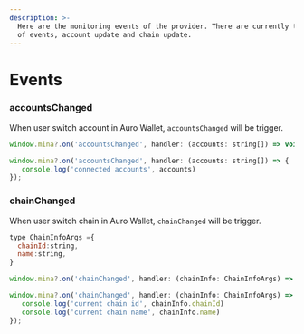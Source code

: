 ```yaml
---
description: >-
  Here are the monitoring events of the provider. There are currently two types
  of events, account update and chain update.
---
```


# Events

### **accountsChanged**

When user switch account in Auro Wallet, `accountsChanged` will be trigger.

```javascript
window.mina?.on('accountsChanged', handler: (accounts: string[]) => void);
```

```javascript
window.mina?.on('accountsChanged', handler: (accounts: string[]) => {
   console.log('connected accounts', accounts)
});
```

### **chainChanged**

When user switch chain in Auro Wallet, `chainChanged` will be trigger.&#x20;

```javascript
type ChainInfoArgs ={
  chainId:string,
  name:string,
}

window.mina?.on('chainChanged', handler: (chainInfo: ChainInfoArgs) => void);
```

```javascript
window.mina?.on('chainChanged', handler: (chainInfo: ChainInfoArgs) => {
   console.log('current chain id', chainInfo.chainId)
   console.log('current chain name', chainInfo.name)
});
```
